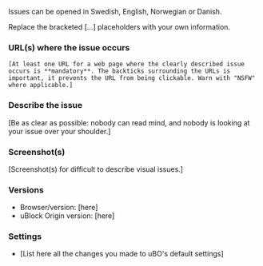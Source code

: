 Issues can be opened in Swedish, English, Norwegian or Danish.

Replace the bracketed [...] placeholders with your own information.

### URL(s) where the issue occurs

`[At least one URL for a web page where the clearly described issue occurs is **mandatory**. The backticks surrounding the URLs is important, it prevents the URL from being clickable. Warn with "NSFW" where applicable.]`

### Describe the issue

[Be as clear as possible: nobody can read mind, and nobody is looking at your issue over your shoulder.]

### Screenshot(s)

[Screenshot(s) for difficult to describe visual issues.]

### Versions

- Browser/version: [here]
- uBlock Origin version: [here]

### Settings

- [List here all the changes you made to uBO's default settings]
